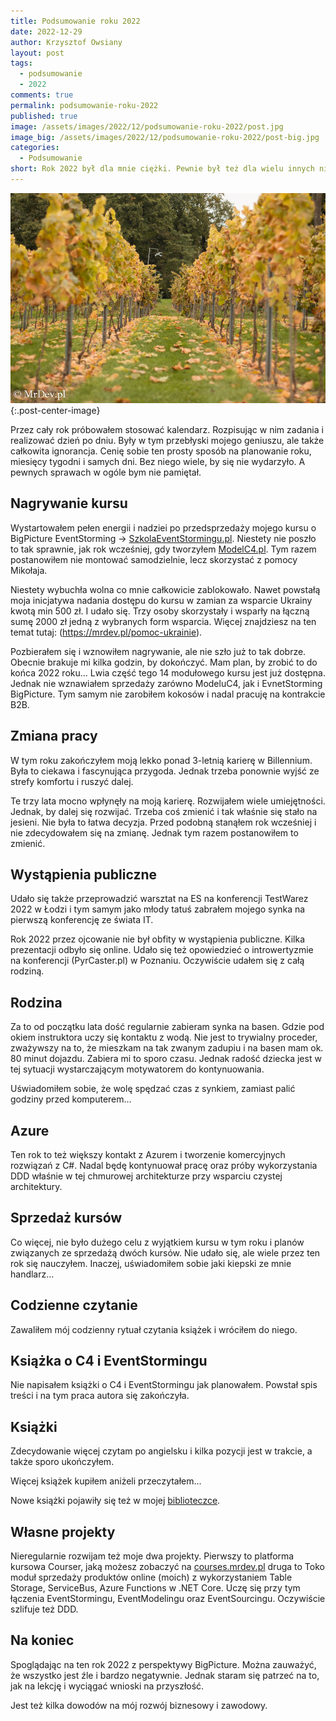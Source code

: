 ```yaml
---
title: Podsumowanie roku 2022
date: 2022-12-29
author: Krzysztof Owsiany
layout: post
tags:
  - podsumowanie
  - 2022
comments: true
permalink: podsumowanie-roku-2022
published: true
image: /assets/images/2022/12/podsumowanie-roku-2022/post.jpg
image_big: /assets/images/2022/12/podsumowanie-roku-2022/post-big.jpg
categories:
  - Podsumowanie
short: Rok 2022 był dla mnie ciężki. Pewnie był też dla wielu innych niezbyt łaskawy. Za sprawą wychodzenia z pandemii i wybuchu wojny. Jednak żyć trzeba dalej. I tak właśnie kończę ten 12-miesięczny okres. Przed, dzień osiągnięcia 4 z przodu.
---
```

![Podsumowanie roku 2022][image1-big]{:.post-center-image}

Przez cały rok próbowałem stosować kalendarz. Rozpisując w nim zadania i realizować dzień po dniu. Były w tym przebłyski mojego geniuszu, ale także całkowita ignorancja. Cenię sobie ten prosty sposób na planowanie roku, miesięcy tygodni i samych dni. Bez niego wiele, by się nie wydarzyło. A pewnych sprawach w ogóle bym nie pamiętał.

## Nagrywanie kursu
Wystartowałem pełen energii i nadziei po przedsprzedaży mojego kursu o BigPicture EventStorming -> [SzkolaEventStormingu.pl](https://SzkolaEventStormingu.pl). Niestety nie poszło to tak sprawnie, jak rok wcześniej, gdy tworzyłem [ModelC4.pl](https://ModelC4.pl). Tym razem postanowiłem nie montować samodzielnie, lecz skorzystać z pomocy Mikołaja.

Niestety wybuchła wolna co mnie całkowicie zablokowało.
Nawet powstałą moja inicjatywa nadania dostępu do kursu w zamian za wsparcie Ukrainy kwotą min 500 zł. I udało się. Trzy osoby skorzystały i wsparły na łączną sumę 2000 zł jedną z wybranych form wsparcia. Więcej znajdziesz na ten temat tutaj: (https://mrdev.pl/pomoc-ukrainie).

Pozbierałem się i wznowiłem nagrywanie, ale nie szło już to tak dobrze. Obecnie brakuje mi kilka godzin, by dokończyć. Mam plan, by zrobić to do końca 2022 roku... Lwia część tego 14 modułowego kursu jest już dostępna. Jednak nie wznawiałem sprzedaży zarówno ModeluC4, jak i EvnetStorming BigPicture.
Tym samym nie zarobiłem kokosów i nadal pracuję na kontrakcie B2B.

## Zmiana pracy

W tym roku zakończyłem moją lekko ponad 3-letnią karierę w Billennium. Była to ciekawa i fascynująca przygoda. Jednak trzeba ponownie wyjść ze strefy komfortu i ruszyć dalej.

Te trzy lata mocno wpłynęły na moją karierę. Rozwijałem wiele umiejętności. Jednak, by dalej się rozwijać. Trzeba coś zmienić i tak właśnie się stało na jesieni. Nie była to łatwa decyzja. Przed podobną stanąłem rok wcześniej i nie zdecydowałem się na zmianę. Jednak tym razem postanowiłem to zmienić.


## Wystąpienia publiczne
Udało się także przeprowadzić warsztat na ES na konferencji TestWarez 2022 w Łodzi i tym samym jako młody tatuś zabrałem mojego synka na pierwszą konferencję ze świata IT.

Rok 2022 przez ojcowanie nie był obfity w wystąpienia publiczne. Kilka prezentacji odbyło się online. Udało się też opowiedzieć o introwertyzmie na konferencji (PyrCaster.pl) w Poznaniu.
Oczywiście udałem się z całą rodziną.

## Rodzina
Za to od początku lata dość regularnie zabieram synka na basen. Gdzie pod okiem instruktora uczy się kontaktu z wodą. Nie jest to trywialny proceder, zważywszy na to, że mieszkam na tak zwanym zadupiu i na basen mam ok. 80 minut dojazdu. Zabiera mi to sporo czasu. Jednak radość dziecka jest w tej sytuacji wystarczającym motywatorem do kontynuowania.

Uświadomiłem sobie, że wolę spędzać czas z synkiem, zamiast palić godziny przed komputerem...

## Azure
Ten rok to też większy kontakt z Azurem i tworzenie komercyjnych rozwiązań z C#. Nadal będę kontynuował pracę oraz próby wykorzystania DDD właśnie w tej chmurowej architekturze przy wsparciu czystej architektury.

## Sprzedaż kursów
Co więcej, nie było dużego celu z wyjątkiem kursu w tym roku i planów związanych ze sprzedażą dwóch kursów.
Nie udało się, ale wiele przez ten rok się nauczyłem. Inaczej, uświadomiłem sobie jaki kiepski ze mnie handlarz...

## Codzienne czytanie
Zawaliłem mój codzienny rytuał czytania książek i wróciłem do niego.


## Książka o C4 i EventStormingu
Nie napisałem książki o C4 i EventStormingu jak planowałem. Powstał spis treści i na tym praca autora się zakończyła.

## Książki
Zdecydowanie więcej czytam po angielsku i kilka pozycji jest w trakcie, a także sporo ukończyłem.

Więcej książek kupiłem aniżeli przeczytałem...

Nowe książki pojawiły się też w mojej [biblioteczce]({{site.url/biblioteczka}}).

## Własne projekty
Nieregularnie rozwijam też moje dwa projekty. Pierwszy to platforma kursowa Courser, jaką możesz zobaczyć na [courses.mrdev.pl](https://courses.mrdev.pl) druga to Toko moduł sprzedaży produktów online (moich) z wykorzystaniem Table Storage, ServiceBus, Azure Functions w .NET Core. Uczę się przy tym łączenia EventStormingu, EventModelingu oraz EventSourcingu. Oczywiście szlifuje też DDD.


## Na koniec
Spoglądając na ten rok 2022 z perspektywy BigPicture. Można zauważyć, że wszystko jest źle i bardzo negatywnie. Jednak staram się patrzeć na to, jak na lekcję i wyciągać wnioski na przyszłość.

Jest też kilka dowodów na mój rozwój biznesowy i zawodowy.

[image1]: /assets/images/2022/12/podsumowanie-roku-2022/post.jpg
[image1-big]: /assets/images/2022/12/podsumowanie-roku-2022/post-big.jpg
